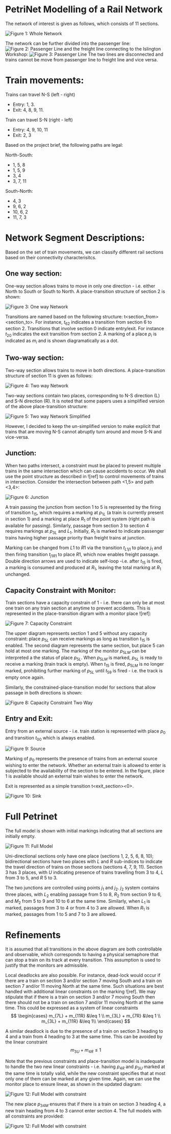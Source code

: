 # PetriNet Modelling of a Rail Network
The network of interest is given as follows, which consists of 11 sections.

![Figure 1: Whole Network](PetriDiagram/WholeNetwork.PNG)

The network can be further divided into the passenger line: 
![Figure 2: Passenger Line](PetriDiagram/PassengerLine.PNG)
and the freight line connecting to the Islington Workshop:
![Figure 3: Passenger Line](PetriDiagram/FreightLine.PNG)
The two lines are disconnected and trains cannot be move from passenger line to freight line and vice versa. 

# Train movements:
Trains can travel N-S (left - right)
- Entry: 1, 3.
- Exit: 4, 8, 9, 11.

Train can travel S-N (right - left)
- Entry: 4, 9, 10, 11
- Exit: 2, 3

Based on the project brief, the following paths are legal: 

North-South: 
- 1, 5, 8
- 1, 5, 9
- 3, 4
- 3, 7, 11

South-North: 
- 4, 3
- 9, 6, 2
- 10, 6, 2
- 11, 7, 3

# Network Segment Descriptions: 
Based on the set of train movements, we can classify different rail sections based on their connectivity characterisitcs. 

## One way section:
One-way section allows trains to move in only one direction - i.e. either North to South or South to North. A place-transition structure of section 2 is shown:  

![Figure 3: One way Network](./PetriDiagram/OneWay.drawio.svg)

Transitions are named based on the following structure: t<section_from><section_to>. For instance, $t_{62}$ indicates a transition from section 6 to section 2. Transitions that involve section 0 indicate entry/exit. For instance $t_{20}$ indicates the exit transition from section 2. A marking of a place $p_i$ is indicated as $m_i$ and is shown diagramatically as a dot.

## Two-way section:
Two-way section allows trains to move in both directions. A place-transition structure of section 11 is given as follows:

![Figure 4: Two way Network](./PetriDiagram/TwoWays.drawio.svg)

Two-way sections contain two places, corresponding to N-S direction (L) and S-N direction (R). It is noted that some papers uses a simplified version of the above place-transition structure:

![Figure 5: Two way Network Simplified](./PetriDiagram/TwoWaySimplified.drawio.svg)

However, I decided to keep the un-simplified version to make explicit that trains that are moving N-S cannot abruptly turn around and move S-N and vice-versa. 

## Junction:
When two paths intersect, a constraint must be placed to prevent multiple trains in the same intersection which can cause accidents to occur. We shall use the point structure as described in ![ref] to control movements of trains in intersection. Consider the intersection between path <1,5> and path <3,4>:

![Figure 6: Junction](./PetriDiagram/Junction.drawio.svg)

A train passing the junction from section 1 to 5 is represented by the firing of transition $t_{15}$, which requires a marking at $p_{1L}$ (a train is currently present in section 1) and a marking at place $R_1$ of the point system (right path is available for passing). Similarly, passage from section 3 to section 4 requires markings at $p_{3L}$ and $L_1$. Initially, $R_1$ is marked to indicate passenger trains having higher passage priority than freight trains at junction. 

Marking can be changed from $L1$ to $R1$ via the transition $t_{L1j1}$ to place $j_1$ and then firing transition $t_{j1R1}$ to place $R1$, which now enables freight passage. Double direction arrows are used to indicate self-loop -i.e. after $t_15$ is fired, a marking is consumed and produced at $R_1$, leaving the total marking at $R_1$ unchanged.

## Capacity Constraint with Monitor:

Train sections have a capacity constrain of 1 - i.e. there can only be at most one train on any train section at anytime to prevent accidents. This is represented in the place-transition digram with a monitor place ![ref]: 

![Figure 7: Capacity Constraint](./PetriDiagram/Capacity.drawio.svg)

The upper diagram represents section 1 and 5 without any capacity constraint: place $p_{5L}$ can receive markings as long as transition $t_{15}$ is enabled. The second diagram represents the same section, but place 5 can hold at most one marking. The marking of the monitor $p_{5LM}$ can be interpreted a the status of place $p_{5L}$. When $p_{5LM}$ is marked, $p_{5L}$ is ready to receive a marking (train track is empty). When $t_{15}$ is fired, $p_{5LM}$ is no longer marked, prohibiting further marking of $p_{5L}$ until $t_{59}$ is fired - i.e. the track is empty once again.

Similarly, the constrained-place-transition model for sections that allow passage in both directions is shown: 

![Figure 8: Capacity Constraint Two Way](./PetriDiagram/CapacityTwoWay.drawio.svg)

## Entry and Exit: 

Entry from an external source - i.e. train station is represented with place $p_0$ and transition $t_{00}$ which is always enabled. 

![Figure 9: Source](./PetriDiagram/Source.drawio.svg)

Marking of $p_0$ represents the presence of trains from an external source wishing to enter the network. Whether an external train is allowed to enter is subjected to the availability of the section to be entered. In the figure, place 1 is available should an external train wishes to enter the network. 

Exit is represented as a simple transition t<exit_section><0>.

![Figure 10: Sink](./PetriDiagram/Sink.drawio.svg)

# Full Petrinet

The full model is shown with initial markings indicating that all sections are initially empty.

![Figure 11: Full Model](./PetriDiagram/fullmodel.drawio.svg)

Uni-directional sections only have one place (sections 1, 2, 5, 6, 8, 10); bidirectional sections have two places with $L$ and $R$ sub-indices to indicate the travel direction of trains on those sections (sections 4, 7, 9, 11). Section 3 has 3 places, with $U$ indicating presence of trains travelling from 3 to 4, $L$ from $3$ to $5$, and $R$ $5$ to $3$.

The two junctions are controlled using points $j_1$ and $j_2$. $j_2$ system contains three places, with $L_2$ enabling passage from $5$ to $8$, $R_2$ from section 9 to 6, and $M_2$ from 5 to 9 and 10 to 6 at the same time. Similarly, when $L_1$ is marked, passages from 3 to 4 or from 4 to 3 are allowed. When $R_1$ is marked, passages from $1$ to $5$ and $7$ to $3$ are allowed.  

# Refinements

It is assumed that all transitions in the above diagram are both controllable and observable, which corresponds to having a physical semaphore that can stop a train on its track at every transition. This assumption is used to justify that the monitors are admissible. 

Local deadlocks are also possible. For instance, dead-lock would occur if there are a train on section 3 and/or section 7 moving South and a train on section 7 and/or 11 moving North at the same time. Such situations are best handled with additional linear constraints on the marking ![ref]. We may stipulate that if there is a train on section 3 and/or 7 moving South then there should not be a train on section 7 and/or 11 moving North at the same time. This could be expressed as a system of linear constraints
$$
\begin{cases}
m_{7L} + m_{11R} &\leq 1 \\
m_{3L} + m_{7R} &\leq 1 \\ 
m_{3L} + m_{11R} &\leq 1\\
\end{cases}
$$

A similar deadlock is due to the presence of a train on section 3 heading to 4 and a train from 4 heading to 3 at the same time. This can be avoided by the linear constraint 
$$m_{3U} + m_{4R} \leq 1$$

Note that the previous constraints and place-transition model is inadequate to handle the two new linear constraints - i.e. having $p_{4R}$ and $p_{3U}$ marked at the same time is totally valid, while the new constraint specifies that at most only one of them can be marked at any given time. Again, we can use the monitor place to ensure linear, as shown in the updated diagram: 

![Figure 12: Full Model with constraint](./PetriDiagram/fullmodelLinearConstraint.svg)

The new place $p_{34M}$ ensures that if there is a train on section 3 heading 4, a new train heading from 4 to 3 cannot enter section 4. The full models with all constraints are provided: 

![Figure 12: Full Model with constraint](./PetriDiagram/fullmodellAllConstraints.svg)
